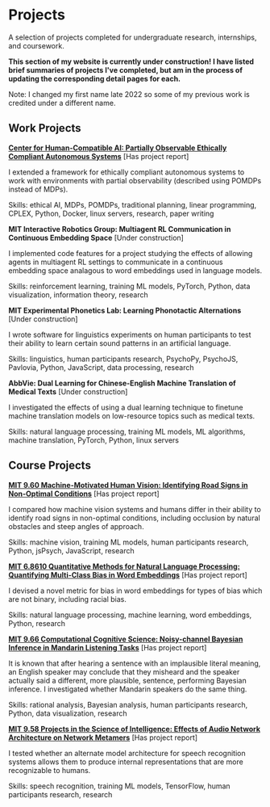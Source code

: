 # Projects

A selection of projects completed for undergraduate research, internships, and coursework.

**This section of my website is currently under construction! I have listed brief summaries of projects I've completed, but am in the process of updating the corresponding detail pages for each.**

Note: I changed my first name late 2022 so some of my previous work is credited under a different name.


## Work Projects

[**Center for Human-Compatible AI: Partially Observable Ethically Compliant Autonomous Systems**](/chai-poecas) [Has project report]

I extended a framework for ethically compliant autonomous systems to work with environments with partial observability (described using POMDPs instead of MDPs).

Skills: ethical AI, MDPs, POMDPs, traditional planning, linear programming, CPLEX, Python, Docker, linux servers, research, paper writing

**MIT Interactive Robotics Group: Multiagent RL Communication in Continuous Embedding Space** [Under construction]
<!-- [**MIT Interactive Robotics Group: Multiagent RL Communication in Continuous Embedding Space**](/irg-multiagent) -->

I implemented code features for a project studying the effects of allowing agents in multiagent RL settings to communicate in a continuous embedding space analagous to word embeddings used in language models.

Skills: reinforcement learning, training ML models, PyTorch, Python, data visualization, information theory, research

**MIT Experimental Phonetics Lab: Learning Phonotactic Alternations** [Under construction]
<!-- [**MIT Experimental Phonetics Lab: Learning Phonotactic Alternations**](/epl-alternations)  -->

I wrote software for linguistics experiments on human participants to test their ability to learn certain sound patterns in an artificial language.

Skills: linguistics, human participants research, PsychoPy, PsychoJS, Pavlovia, Python, JavaScript, data processing, research

**AbbVie: Dual Learning for Chinese-English Machine Translation of Medical Texts** [Under construction]
<!-- [**AbbVie: Dual Learning for Chinese-English Machine Translation of Medical Texts**](/abbvie-dual) -->

I investigated the effects of using a dual learning technique to finetune machine translation models on low-resource topics such as medical texts.

Skills: natural language processing, training ML models, ML algorithms, machine translation, PyTorch, Python, linux servers

## Course Projects

[**MIT 9.60 Machine-Motivated Human Vision: Identifying Road Signs in Non-Optimal Conditions**](/960) [Has project report]

I compared how machine vision systems and humans differ in their ability to identify road signs in non-optimal conditions, including occlusion by natural obstacles and steep angles of approach.

Skills: machine vision, training ML models, human participants research, Python, jsPsych, JavaScript, research

[**MIT 6.8610 Quantitative Methods for Natural Language Processing: Quantifying Multi-Class Bias in Word Embeddings**](/68610) [Has project report]

I devised a novel metric for bias in word embeddings for types of bias which are not binary, including racial bias.

Skills: natural language processing, machine learning, word embeddings, Python, research

[**MIT 9.66 Computational Cognitive Science: Noisy-channel Bayesian Inference in Mandarin Listening Tasks**](/966) [Has project report]

It is known that after hearing a sentence with an implausible literal meaning, an English speaker may conclude that they misheard and the speaker actually said a different, more plausible, sentence, performing Bayesian inference. I investigated whether Mandarin speakers do the same thing.

Skills: rational analysis, Bayesian analysis, human participants research, Python, data visualization, research

[**MIT 9.58 Projects in the Science of Intelligence: Effects of Audio Network Architecture on Network Metamers**](/958) [Has project report]

I tested whether an alternate model architecture for speech recognition systems allows them to produce internal representations that are more recognizable to humans.

Skills: speech recognition, training ML models, TensorFlow, human participants research, research